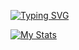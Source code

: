 [![Typing SVG](https://readme-typing-svg.herokuapp.com?color=%2336BCF7&lines=Telegram:+@bush1root)](https://t.me/bush1root)

[![My Stats](https://github-readme-stats.vercel.app/api?username=bush1root&show_icons=true&theme=cobalt)](https://github.com/bush1root)

<!--
### Hi there 👋
<!--
**bush1root/bush1root** is a ✨ _special_ ✨ repository because its `README.md` (this file) appears on your GitHub profile.

Here are some ideas to get you started:

- 🔭 I’m currently working on ...
- 🌱 I’m currently learning ...
- 👯 I’m looking to collaborate on ...
- 🤔 I’m looking for help with ...
- 💬 Ask me about ...
- 📫 How to reach me: ...
- 😄 Pronouns: ...
- ⚡ Fun fact: ...
-->
